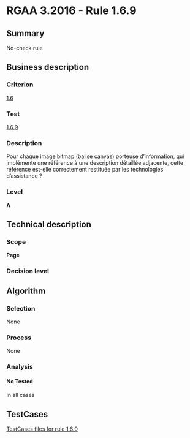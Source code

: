 # RGAA 3.2016 - Rule 1.6.9

## Summary
No-check rule


## Business description

### Criterion
[1.6](http://references.modernisation.gouv.fr/rgaa-accessibilite/criteres.html#crit-1-6)

### Test
[1.6.9](http://references.modernisation.gouv.fr/rgaa-accessibilite/criteres.html#test-1-6-9)

### Description
Pour chaque image bitmap (balise canvas) porteuse d’information, qui implémente une référence à une description détaillée adjacente, cette référence est-elle correctement restituée par les technologies d’assistance ?

### Level
**A**


## Technical description

### Scope
**Page**

### Decision level


## Algorithm

### Selection
None

### Process
None

### Analysis

#### No Tested
In all cases


##  TestCases

[TestCases files for rule 1.6.9](https://github.com/Asqatasun/Asqatasun/tree/RGAA_3.2016/rules/rules-rgaa3.2016/src/test/resources/testcases/rgaa32016/Rgaa32016Rule010609/)


